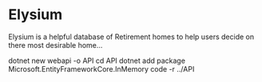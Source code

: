 # Elysium
Elysium is a helpful database of Retirement homes to help users decide on there most desirable home...


dotnet new webapi -o API
cd API
dotnet add package Microsoft.EntityFrameworkCore.InMemory
code -r ../API